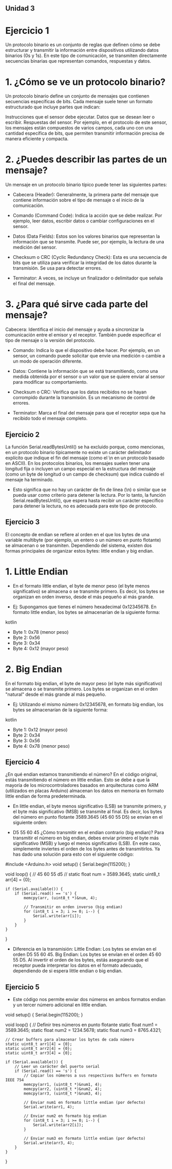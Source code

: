 ## Unidad 3
# Ejercicio 1
Un protocolo binario es un conjunto de reglas que definen cómo se debe estructurar y transmitir la información entre dispositivos utilizando datos binarios (0s y 1s). En este tipo de comunicación, se transmiten directamente secuencias binarias que representan comandos, respuestas y datos.

# 1. ¿Cómo se ve un protocolo binario?
Un protocolo binario define un conjunto de mensajes que contienen secuencias específicas de bits. Cada mensaje suele tener un formato estructurado que incluye partes que indican:

Instrucciones que el sensor debe ejecutar.
Datos que se desean leer o escribir.
Respuestas del sensor.
Por ejemplo, en el protocolo de este sensor, los mensajes están compuestos de varios campos, cada uno con una cantidad específica de bits, que permiten transmitir información precisa de manera eficiente y compacta.

# 2. ¿Puedes describir las partes de un mensaje?
Un mensaje en un protocolo binario típico puede tener las siguientes partes:

- Cabecera (Header): Generalmente, la primera parte del mensaje que contiene información sobre el tipo de mensaje o el inicio de la comunicación.

- Comando (Command Code): Indica la acción que se debe realizar. Por ejemplo, leer datos, escribir datos o cambiar configuraciones en el sensor.

- Datos (Data Fields): Estos son los valores binarios que representan la información que se transmite. Puede ser, por ejemplo, la lectura de una medición del sensor.

- Checksum o CRC (Cyclic Redundancy Check): Esta es una secuencia de bits que se utiliza para verificar la integridad de los datos durante la transmisión. Se usa para detectar errores.

- Terminator: A veces, se incluye un finalizador o delimitador que señala el final del mensaje.

# 3. ¿Para qué sirve cada parte del mensaje?
Cabecera: Identifica el inicio del mensaje y ayuda a sincronizar la comunicación entre el emisor y el receptor. También puede especificar el tipo de mensaje o la versión del protocolo.

- Comando: Indica lo que el dispositivo debe hacer. Por ejemplo, en un sensor, un comando puede solicitar que envíe una medición o cambie a un modo de operación diferente.

- Datos: Contiene la información que se está transmitiendo, como una medida obtenida por el sensor o un valor que se quiere enviar al sensor para modificar su comportamiento.

- Checksum o CRC: Verifica que los datos recibidos no se hayan corrompido durante la transmisión. Es un mecanismo de control de errores.

- Terminator: Marca el final del mensaje para que el receptor sepa que ha recibido todo el mensaje completo.

## Ejercicio 2
La función Serial.readBytesUntil() se ha excluido porque, como mencionas, en un protocolo binario típicamente no existe un carácter delimitador explícito que indique el fin del mensaje (como el \n en un protocolo basado en ASCII). En los protocolos binarios, los mensajes suelen tener una longitud fija o incluyen un campo especial en la estructura del mensaje (como un byte de longitud o un campo de checksum) que indica cuándo el mensaje ha terminado.

- Esto significa que no hay un carácter de fin de línea (\n) o similar que se pueda usar como criterio para detener la lectura. Por lo tanto, la función Serial.readBytesUntil(), que espera hasta recibir un carácter específico para detener la lectura, no es adecuada para este tipo de protocolo.

## Ejercicio 3
El concepto de endian se refiere al orden en el que los bytes de una variable multibyte (por ejemplo, un entero o un número en punto flotante) se almacenan o se transmiten. Dependiendo del sistema, existen dos formas principales de organizar estos bytes: little endian y big endian.

# 1. Little Endian
- En el formato little endian, el byte de menor peso (el byte menos significativo) se almacena o se transmite primero. Es decir, los bytes se organizan en orden inverso, desde el más pequeño al más grande.

- Ej: Supongamos que tienes el número hexadecimal 0x12345678. En formato little endian, los bytes se almacenarían de la siguiente forma:

kotlin
- Byte 1: 0x78 (menor peso)
- Byte 2: 0x56
- Byte 3: 0x34
- Byte 4: 0x12 (mayor peso)
# 2. Big Endian
En el formato big endian, el byte de mayor peso (el byte más significativo) se almacena o se transmite primero. Los bytes se organizan en el orden "natural" desde el más grande al más pequeño.

- Ej: Utilizando el mismo número 0x12345678, en formato big endian, los bytes se almacenarían de la siguiente forma:

kotlin
- Byte 1: 0x12 (mayor peso)
- Byte 2: 0x34
- Byte 3: 0x56
- Byte 4: 0x78 (menor peso)

## Ejercicio 4
¿En qué endian estamos transmitiendo el número?
En el código original, estás transmitiendo el número en little endian. Esto se debe a que la mayoría de los microcontroladores basados en arquitecturas como ARM (utilizados en placas Arduino) almacenan los datos en memoria en formato little endian de forma predeterminada.

- En little endian, el byte menos significativo (LSB) se transmite primero, y el byte más significativo (MSB) se transmite al final. Es decir, los bytes del número en punto flotante 3589.3645 (45 60 55 D5) se envían en el siguiente orden:

- D5 55 60 45
¿Cómo transmitir en el endian contrario (big endian)?
Para transmitir el número en big endian, debes enviar primero el byte más significativo (MSB) y luego el menos significativo (LSB). En este caso, simplemente inviertes el orden de los bytes antes de transmitirlos. Ya has dado una solución para esto con el siguiente código:

#include <Arduino.h>
void setup() {
    Serial.begin(115200);
}

void loop() {
    // 45 60 55 d5 //
    static float num = 3589.3645;
    static uint8_t arr[4] = {0};

    if (Serial.available()) {
        if (Serial.read() == 's') {
            memcpy(arr, (uint8_t *)&num, 4);

            // Transmitir en orden inverso (big endian)
            for (int8_t i = 3; i >= 0; i--) {
                Serial.write(arr[i]);
            }
        }
    }
}

- Diferencia en la transmisión:
Little Endian: Los bytes se envían en el orden D5 55 60 45.
Big Endian: Los bytes se envían en el orden 45 60 55 D5.
Al invertir el orden de los bytes, estás asegurando que el receptor pueda interpretar los datos en el formato adecuado, dependiendo de si espera little endian o big endian.

## Ejercicio 5
- Este código nos permite enviar dos números en ambos formatos endian y un tercer número adicional en little endian.

void setup() {
    Serial.begin(115200);
}

void loop() {
    // Definir tres números en punto flotante
    static float num1 = 3589.3645;
    static float num2 = 1234.5678;
    static float num3 = 8765.4321;

    // Crear buffers para almacenar los bytes de cada número
    static uint8_t arr1[4] = {0};
    static uint8_t arr2[4] = {0};
    static uint8_t arr3[4] = {0};

    if (Serial.available()) {
        // Leer un carácter del puerto serial
        if (Serial.read() == 's') {
            // Copiar los números a sus respectivos buffers en formato IEEE 754
            memcpy(arr1, (uint8_t *)&num1, 4);
            memcpy(arr2, (uint8_t *)&num2, 4);
            memcpy(arr3, (uint8_t *)&num3, 4);

            // Enviar num1 en formato little endian (por defecto)
            Serial.write(arr1, 4);
            
            // Enviar num2 en formato big endian
            for (int8_t i = 3; i >= 0; i--) {
                Serial.write(arr2[i]);
            }

            // Enviar num3 en formato little endian (por defecto)
            Serial.write(arr3, 4);
        }
    }
}